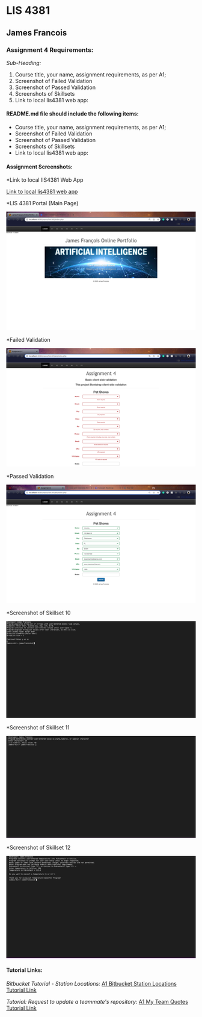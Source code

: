 # LIS 4381 

## James Francois

### Assignment 4 Requirements:

*Sub-Heading:*

1. Course title, your name, assignment requirements, as per A1;
2. Screenshot of Failed Validation
3. Screenshot of Passed Validation 
4. Screenshots of Skillsets
5. Link to local lis4381 web app:

#### README.md file should include the following items:

* Course title, your name, assignment requirements, as per A1;
* Screenshot of Failed Validation 
* Screenshot of Passed Validation 
* Screenshots of Skillsets
* Link to local lis4381 web app: 

#### Assignment Screenshots:

*Link to local lIS4381 Web App

[Link to local lis4381 web app](http://localhost:8080/repos/lis4381/index.php)

*LIS 4381 Portal (Main Page)

![LIS 4381 Portal (Main Page)](img/homepage.png) 

*Failed Validation 

![Failed Validation ](img/invalid.png)

*Passed Validation 

![Passed Validation ](img/valid.png) 

*Screenshot of Skillset 10

![Skillset 10: Array List](img/Skillset10.png)

*Screenshot of Skillset 11

![Skillset 11: Alpha Numeric & Special](img/Skillset11.png)

*Screenshot of Skillset 12

![Skillset 12: Temperature Conversion](img/Skillset12.png)

#### Tutorial Links:

*Bitbucket Tutorial - Station Locations:*
[A1 Bitbucket Station Locations Tutorial Link](https://bitbucket.org/username/bitbucketstationlocations/ "Bitbucket Station Locations")

*Tutorial: Request to update a teammate's repository:*
[A1 My Team Quotes Tutorial Link](https://bitbucket.org/username/myteamquotes/ "My Team Quotes Tutorial")